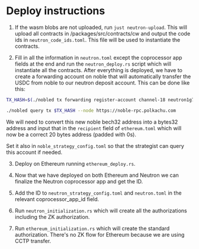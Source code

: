 # Deploy instructions

1. If the wasm blobs are not uploaded, run `just neutron-upload`. This will upload all contracts in /packages/src/contracts/cw and output the code ids in `neutron_code_ids.toml`. This file will be used to instantiate the contracts.

2. Fill in all the information in `neutron.toml` except the coprocessor app fields at the end and run the `neutron_deploy.rs` script which will instantiate all the contracts. After everything is deployed, we have to create a forwarding account on noble that will automatically transfer the USDC from noble to our neutron deposit account. This can be done like this:

```bash
TX_HASH=$(./nobled tx forwarding register-account channel-18 neutron1g7498csr6svpfxtu26kk8tq5mavdfpr5j5p6h4cmtm9tv27gjlcqupl3kr --chain-id noble-1 --node https://noble-rpc.polkachu.com --fees 20000uusdc --from <KEY> --output json --yes | jq -r '.txhash')

./nobled query tx $TX_HASH --node https://noble-rpc.polkachu.com
```

We will need to convert this new noble bech32 address into a bytes32 address and input that in the `recipient` field of `ethereum.toml` which will now be a correct 20 bytes address (padded with 0s).

Set it also in `noble_strategy_config.toml` so that the strategist can query this account if needed.

3. Deploy on Ethereum running `ethereum_deploy.rs`. 

4. Now that we have deployed on both Ethereum and Neutron we can finalize the Neutron coprocessor app and get the ID.

5. Add the ID to `neutron_strategy_config.toml` and `neutron.toml` in the relevant coprocessor_app_id field.

6. Run `neutron_initialization.rs` which will create all the authorizations including the ZK authorization.

7. Run `ethereum_initialization.rs` which will create the standard authorization. There's no ZK flow for Ethereum because we are using CCTP transfer.

